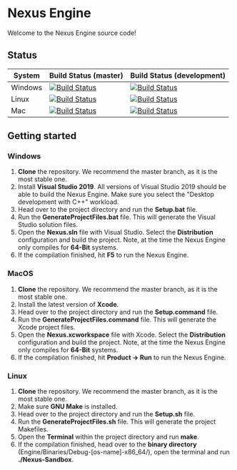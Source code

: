 # Nexus Engine

Welcome to the Nexus Engine source code!

## Status

| System | Build Status (master) | Build Status (development) |
| --- | --- | --- |
| Windows | [![Build Status](https://dev.azure.com/FrostDrop/NexusEngine/_apis/build/status/FrostDrop.NexusEngine?branchName=master&jobName=Windows)](https://dev.azure.com/FrostDrop/NexusEngine/_build/latest?definitionId=1&branchName=master) | [![Build Status](https://dev.azure.com/FrostDrop/NexusEngine/_apis/build/status/FrostDrop.NexusEngine?branchName=development&jobName=Windows)](https://dev.azure.com/FrostDrop/NexusEngine/_build/latest?definitionId=1&branchName=development) |
| Linux | [![Build Status](https://dev.azure.com/FrostDrop/NexusEngine/_apis/build/status/FrostDrop.NexusEngine?branchName=masterjobName=Linux)](https://dev.azure.com/FrostDrop/NexusEngine/_build/latest?definitionId=1&branchName=master) | [![Build Status](https://dev.azure.com/FrostDrop/NexusEngine/_apis/build/status/FrostDrop.NexusEngine?branchName=development&jobName=Windows)](https://dev.azure.com/FrostDrop/NexusEngine/_build/latest?definitionId=1&branchName=development) |
| Mac | [![Build Status](https://dev.azure.com/FrostDrop/NexusEngine/_apis/build/status/FrostDrop.NexusEngine?branchName=masterjobName=Mac)](https://dev.azure.com/FrostDrop/NexusEngine/_build/latest?definitionId=1&branchName=master) | [![Build Status](https://dev.azure.com/FrostDrop/NexusEngine/_apis/build/status/FrostDrop.NexusEngine?branchName=development&jobName=Windows)](https://dev.azure.com/FrostDrop/NexusEngine/_build/latest?definitionId=1&branchName=development) |

## Getting started

### Windows

1. **Clone** the repository. We recommend the master branch, as it is the most stable one.
2. Install **Visual Studio 2019**. All versions of Visual Studio 2019 should be able to build the Nexus Engine. Make sure you select the "Desktop development with C++" workload.
3. Head over to the project directory and run the **Setup.bat** file.
4. Run the **GenerateProjectFiles.bat** file. This will generate the Visual Studio solution files.
5. Open the **Nexus.sln** file with Visual Studio. Select the **Distribution** configuration and build the project. Note, at the time the Nexus Engine only compiles for **64-Bit** systems.
6. If the compilation finished, hit **F5** to run the Nexus Engine.

### MacOS

1. **Clone** the repository. We recommend the master branch, as it is the most stable one.
2. Install the latest version of **Xcode**.
3. Head over to the project directory and run the **Setup.command** file.
4. Run the **GenerateProjectFiles.command** file. This will generate the Xcode project files.
5. Open the **Nexus.xcworkspace** file with Xcode. Select the **Distribution** configuration and build the project. Note, at the time the Nexus Engine only compiles for **64-Bit** systems.
6. If the compilation finished, hit **Product -> Run** to run the Nexus Engine.

### Linux

1. **Clone** the repository. We recommend the master branch, as it is the most stable one.
2. Make sure **GNU Make** is installed.
3. Head over to the project directory and run the **Setup.sh** file.
4. Run the **GenerateProjectFiles.sh** file. This will generate the project Makefiles.
5. Open the **Terminal** within the project directory and run **make**.
6. If the compilation finished, head over to the **binary directory** (Engine/Binaries/Debug-[os-name]-x86_64/), open the terminal and run **./Nexus-Sandbox**.
